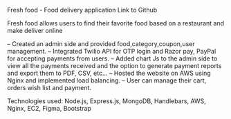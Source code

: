 Fresh food - Food delivery application Link to Github

Fresh food allows users to find their favorite food based on a restaurant and make deliver online

– Created an admin side and provided food,category,coupon,user management.
– Integrated Twilio API for OTP login and Razor pay, PayPal for accepting payments from users.
– Added chart Js to the admin side to view all the payments received and the option to generate payment
  reports and export them to PDF, CSV, etc...
– Hosted the website on AWS using Nginx and implemented load balancing.
– User can manage their cart, orders wish list and payment.

Technologies used:
Node.js, Express.js, MongoDB, Handlebars, AWS, Nginx, EC2, Figma, Bootstrap
